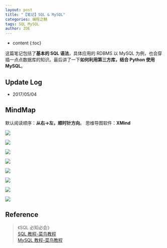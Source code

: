 ```yaml
---
layout: post
title: "【笔记】SQL & MySQL"
categories: 编程之魅
tags: SQL MySQL
author: ZOE
---
```


* content
{:toc}

这篇笔记包括了**基本的 SQL 语法**，具体应用的 RDBMS 以 MySQL 为例，也会穿插一点点数据库的知识。最后讲了一下**如何利用第三方库，结合 Python 使用 MySQL**。




## Update Log
- 2017/05/04

## MindMap
默认阅读顺序：**从右→左，顺时针方向**。
思维导图软件：**XMind**

![](https://raw.githubusercontent.com/woaielf/woaielf.github.io/master/_posts/Pic/1705/170504-1.png)

![](https://raw.githubusercontent.com/woaielf/woaielf.github.io/master/_posts/Pic/1705/170504-2.png)

![](https://raw.githubusercontent.com/woaielf/woaielf.github.io/master/_posts/Pic/1705/170504-3.png)

![](https://raw.githubusercontent.com/woaielf/woaielf.github.io/master/_posts/Pic/1705/170504-4.png)

![](https://raw.githubusercontent.com/woaielf/woaielf.github.io/master/_posts/Pic/1705/170504-5.png)

![](https://raw.githubusercontent.com/woaielf/woaielf.github.io/master/_posts/Pic/1705/170504-5.png)

![](https://raw.githubusercontent.com/woaielf/woaielf.github.io/master/_posts/Pic/1705/170504-6.png)

![](https://raw.githubusercontent.com/woaielf/woaielf.github.io/master/_posts/Pic/1705/170504-7.png)

## Reference
> 《SQL 必知必会》<br>
[SQL 教程-菜鸟教程](http://www.runoob.com/sql/sql-tutorial.html) <br>
[MySQL 教程-菜鸟教程](http://www.runoob.com/mysql/mysql-tutorial.html)


